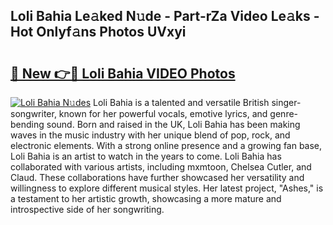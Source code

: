 ## Loli Bahia Le𝚊ked N𝚞de - Part-rZa Video Le𝚊ks - Hot Onlyf𝚊ns Photos UVxyi

# <h2><a href="http://ac31059.deff.icu/?id=Loli+Bahia">🔗 New 👉🔴 Loli Bahia VIDEO Photos</a></h2>

[![Loli Bahia N𝚞des](https://i.imgur.com/rIISA9y.gif)](http://ac31059.deff.icu/?id=Loli+Bahia)
Loli Bahia is a talented and versatile British singer-songwriter, known for her powerful vocals, emotive lyrics, and genre-bending sound. Born and raised in the UK, Loli Bahia has been making waves in the music industry with her unique blend of pop, rock, and electronic elements. With a strong online presence and a growing fan base, Loli Bahia is an artist to watch in the years to come. Loli Bahia has collaborated with various artists, including mxmtoon, Chelsea Cutler, and Claud. These collaborations have further showcased her versatility and willingness to explore different musical styles. Her latest project, "Ashes," is a testament to her artistic growth, showcasing a more mature and introspective side of her songwriting.
